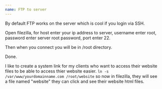```yaml
---
name: FTP to server
---
```


By default FTP works on the server which is cool if you login via SSH.

Open filezilla, for host enter your ip address to server, username enter root, password enter server root password, port enter 22.

Then when you connect you will be in /root directory.

Done.

I like to create a system link for my clients who want to access their website files to be able to access thier website easier. `ln -s /var/www/yourdomainname.com /root/website` so now in filezilla, they will see a file named "website" they can click and see their website html files.
